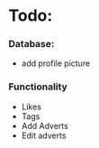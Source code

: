 # Todo:

### Database:
- add profile picture

### Functionality
- Likes
- Tags
- Add Adverts
- Edit adverts